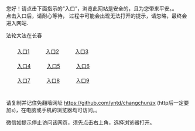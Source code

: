 您好！请点击下面指示的“入口”，浏览此网站是安全的，且为您带来平安。。 <br/>
点击入口后，请耐心等待， 过程中可能会出现无法打开的提示，请忽略，最终会进入网站. </br>

法轮大法在长春<br/>
<div style="padding:10px"><a style="margin:20px" target="_blank" href="https://d2jlz71e6kgf4g.cloudfront.net/2Qpsp?exlwxne" id="ccLink1" rel="nofollow">入口1</a> <a target="_blank" style="margin:20px" href="https://d271gt0cg6z8ym.cloudfront.net/2Qpsp?vpylgzi" id="ccLink2" rel="nofollow">入口2</a> <a style="margin:20px" target="_blank" href="https://d3tw1r2sy0otgz.cloudfront.net/2Qpsp?zkzyj" id="ccLink3" rel="nofollow">入口3</a></div>

<div style="padding:10px" ><a style="margin:20px" target="_blank" href="https://d2jlz71e6kgf4g.cloudfront.net/2Qpsp?exlwxne" id="ccLink4" rel="nofollow">入口4</a> <a style="margin:20px" href="https://d271gt0cg6z8ym.cloudfront.net/2Qpsp?vpylgzi" target="_blank" id="ccLink5" rel="nofollow">入口5</a> <a style="margin:20px" href="https://d3tw1r2sy0otgz.cloudfront.net/2Qpsp?zkzyj" target="_blank" id="ccLink6" rel="nofollow">入口6</a></div>

<div style="padding:10px"><a style="margin:20px" target="_blank" href="https://d2jlz71e6kgf4g.cloudfront.net/2Qpsp?exlwxne" id="ccLink7" rel="nofollow">入口7</a> <a style="margin:20px" href="https://d271gt0cg6z8ym.cloudfront.net/2Qpsp?vpylgzi" target="_blank" id="ccLink8" rel="nofollow">入口8</a> <a style="margin:20px" target="_blank" href="https://d3tw1r2sy0otgz.cloudfront.net/2Qpsp?zkzyj" id="ccLink9" rel="nofollow">入口9</a></div>

<br/>



请复制并记住免翻墙网址 https://github.com/yntd/changchunzx (http后一定要加s)，在电脑或手机的浏览器均可访问。。<br/>

微信如提示停止访问该网页，须先点击右上角，选择浏览器打开。
